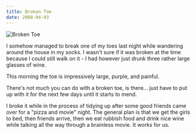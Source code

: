 ```yaml
---
title: Broken Toe
date: 2008-04-03
---
```


![Broken Toe](https://source.unsplash.com/7QCBakMyDCE/1600x900)

I somehow managed to break one of my toes last night while wandering around the house in my socks. I wasn't sure if it was broken at the time because I could still walk on it - I had however just drunk three rather large glasses of wine.

This morning the toe is impressively large, purple, and painful.

There's not much you can do with a broken toe, is there... just have to put up with it for the next few days until it starts to mend.

I broke it while in the process of tidying up after some good friends came over for a "pizza and movie" night. The general plan is that we get the girls to bed, then friends arrive, then we eat rubbish food and drink nice wine while talking all the way through a brainless movie. It works for us.